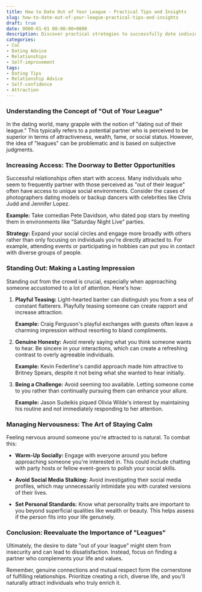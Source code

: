 ```yaml
---
title: How to Date Out of Your League - Practical Tips and Insights
slug: how-to-date-out-of-your-league-practical-tips-and-insights
draft: true
date: 0000-01-01 00:00:00+0000
description: Discover practical strategies to successfully date individuals you perceive as out of your league, including increasing access, confidence, and genuine connections.
categories:
- CoC
- Dating Advice
- Relationships
- Self-improvement
tags:
- Dating Tips
- Relationship Advice
- Self-confidence 
- Attraction
---
```


### Understanding the Concept of "Out of Your League"

In the dating world, many grapple with the notion of "dating out of their league." This typically refers to a potential partner who is perceived to be superior in terms of attractiveness, wealth, fame, or social status. However, the idea of "leagues" can be problematic and is based on subjective judgments.

### Increasing Access: The Doorway to Better Opportunities

Successful relationships often start with access. Many individuals who seem to frequently partner with those perceived as "out of their league" often have access to unique social environments. Consider the cases of photographers dating models or backup dancers with celebrities like Chris Judd and Jennifer Lopez.

**Example:** Take comedian Pete Davidson, who dated pop stars by meeting them in environments like "Saturday Night Live" parties.

**Strategy:** Expand your social circles and engage more broadly with others rather than only focusing on individuals you're directly attracted to. For example, attending events or participating in hobbies can put you in contact with diverse groups of people.

### Standing Out: Making a Lasting Impression

Standing out from the crowd is crucial, especially when approaching someone accustomed to a lot of attention. Here's how:

1. **Playful Teasing:** Light-hearted banter can distinguish you from a sea of constant flatterers. Playfully teasing someone can create rapport and increase attraction.

   **Example:** Craig Ferguson's playful exchanges with guests often leave a charming impression without resorting to bland compliments.

2. **Genuine Honesty:** Avoid merely saying what you think someone wants to hear. Be sincere in your interactions, which can create a refreshing contrast to overly agreeable individuals.

   **Example:** Kevin Federline's candid approach made him attractive to Britney Spears, despite it not being what she wanted to hear initially.

3. **Being a Challenge:** Avoid seeming too available. Letting someone come to you rather than continually pursuing them can enhance your allure.

   **Example:** Jason Sudeikis piqued Olivia Wilde's interest by maintaining his routine and not immediately responding to her attention.

### Managing Nervousness: The Art of Staying Calm

Feeling nervous around someone you're attracted to is natural. To combat this:

- **Warm-Up Socially:** Engage with everyone around you before approaching someone you're interested in. This could include chatting with party hosts or fellow event-goers to polish your social skills.

- **Avoid Social Media Stalking:** Avoid investigating their social media profiles, which may unnecessarily intimidate you with curated versions of their lives.

- **Set Personal Standards:** Know what personality traits are important to you beyond superficial qualities like wealth or beauty. This helps assess if the person fits into your life genuinely.

### Conclusion: Reevaluate the Importance of "Leagues"

Ultimately, the desire to date "out of your league" might stem from insecurity and can lead to dissatisfaction. Instead, focus on finding a partner who complements your life and values.

Remember, genuine connections and mutual respect form the cornerstone of fulfilling relationships. Prioritize creating a rich, diverse life, and you'll naturally attract individuals who truly enrich it.

